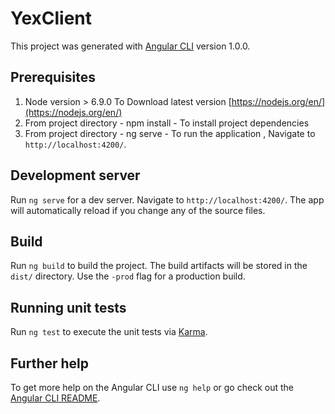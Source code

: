 # YexClient

This project was generated with [Angular CLI](https://github.com/angular/angular-cli) version 1.0.0.

## Prerequisites

1) Node version > 6.9.0
   To Download latest version [https://nodejs.org/en/](https://nodejs.org/en/)
2) From project directory - npm install - To install project dependencies
3) From project directory - ng serve - To run the application , Navigate to `http://localhost:4200/`. 

## Development server

Run `ng serve` for a dev server. Navigate to `http://localhost:4200/`. The app will automatically reload if you change any of the source files.


## Build

Run `ng build` to build the project. The build artifacts will be stored in the `dist/` directory. Use the `-prod` flag for a production build.

## Running unit tests

Run `ng test` to execute the unit tests via [Karma](https://karma-runner.github.io).

## Further help

To get more help on the Angular CLI use `ng help` or go check out the [Angular CLI README](https://github.com/angular/angular-cli/blob/master/README.md).
